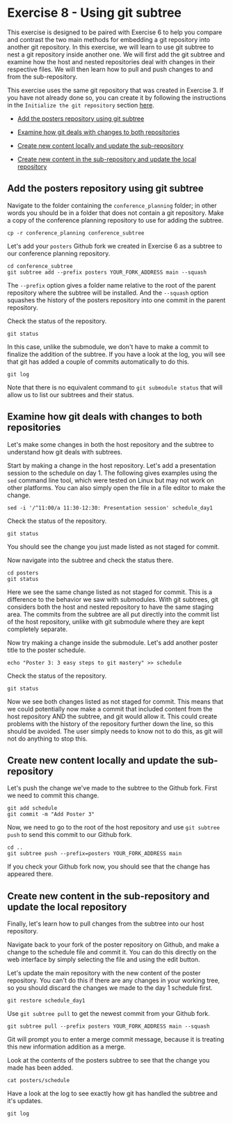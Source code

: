 # Exercise 8 - Using git subtree

This exercise is designed to be paired with Exercise 6 to help you compare and contrast the two main methods for embedding a git repository into another git repository. In this exercise, we will learn to use git subtree to nest a git repository inside another one. We will first add the git subtree and examine how the host and nested repositories deal with changes in their respective files. We will then learn how to pull and push changes to and from the sub-repository.

This exercise uses the same git repository that was created in Exercise 3. If you have not already done so, you can create it by following the instructions in the `Initialize the git repository` section [here](./Exercise_3.md).

* [Add the posters repository using git subtree](#subtree)

* [Examine how git deals with changes to both repositories](#examine)

* [Create new content locally and update the sub-repository](#push)

* [Create new content in the sub-repository and update the local repository](#pull)

## Add the posters repository using git subtree <a name="subtree"></a>

Navigate to the folder containing the `conference_planning` folder; in other words you should be in a folder that does not contain a git repository. Make a copy of the conference planning repository to use for adding the subtree.

```plaintext
cp -r conference_planning conference_subtree
```

Let's add your `posters` Github fork we created in Exercise 6 as a subtree to our conference planning repository.

```plaintext
cd conference_subtree
git subtree add --prefix posters YOUR_FORK_ADDRESS main --squash
```

The `--prefix` option gives a folder name relative to the root of the parent repository where the subtree will be installed. And the `--squash` option squashes the history of the posters repository into one commit in the parent repository.

Check the status of the repository.

```plaintext
git status
```

In this case, unlike the submodule, we don't have to make a commit to finalize the addition of the subtree. If you have a look at the log, you will see that git has added a couple of commits automatically to do this.

```plaintext
git log
```

Note that there is no equivalent command to `git submodule status` that will allow us to list our subtrees and their status.  


## Examine how git deals with changes to both repositories <a name="examine"></a>

Let's make some changes in both the host repository and the subtree to understand how git deals with subtrees.  

Start by making a change in the host repository. Let's add a presentation session to the schedule on day 1. The following gives examples using the `sed` command line tool, which were tested on Linux but may not work on other platforms. You can also simply open the file in a file editor to make the change.

```plaintext
sed -i '/^11:00/a 11:30-12:30: Presentation session' schedule_day1
```

Check the status of the repository.

```plaintext
git status
```

You should see the change you just made listed as not staged for commit.

Now navigate into the subtree and check the status there.

```plaintext
cd posters
git status
```

Here we see the same change listed as not staged for commit. This is a difference to the behavior we saw with submodules. With git subtrees, git considers both the host and nested repository to have the same staging area. The commits from the subtree are all put directly into the commit list of the host repository, unlike with git submodule where they are kept completely separate.

Now try making a change inside the submodule. Let's add another poster title to the poster schedule.

```plaintext
echo "Poster 3: 3 easy steps to git mastery" >> schedule
```

Check the status of the repository.

```plaintext
git status
```

Now we see both changes listed as not staged for commit. This means that we could potentially now make a commit that included content from the host repository AND the subtree, and git would allow it. This could create problems with the history of the repository further down the line, so this should be avoided. The user simply needs to know not to do this, as git will not do anything to stop this.

## Create new content locally and update the sub-repository <a name="push"></a>

Let's push the change we've made to the subtree to the Github fork.
First we need to commit this change.

```plaintext
git add schedule
git commit -m "Add Poster 3"
```

Now, we need to go to the root of the host repository and use `git subtree push` to send this commit to our Github fork.

```plaintext
cd ..
git subtree push --prefix=posters YOUR_FORK_ADDRESS main
```

If you check your Github fork now, you should see that the change has appeared there.  

## Create new content in the sub-repository and update the local repository <a name="pull"></a>

Finally, let's learn how to pull changes from the subtree into our host repository.  

Navigate back to your fork of the poster repository on Github, and make a change to the schedule file and commit it. You can do this directly on the web interface by simply selecting the file and using the edit button.

Let's update the main repository with the new content of the poster repository.
You can't do this if there are any changes in your working tree, so you should discard the changes we made to the day 1 schedule first.

```plaintext
git restore schedule_day1
```

Use `git subtree pull` to get the newest commit from your Github fork.

```plaintext
git subtree pull --prefix posters YOUR_FORK_ADDRESS main --squash
```

Git will prompt you to enter a merge commit message, because it is treating this new information addition as a merge.

Look at the contents of the posters subtree to see that the change you made has been added.

```plaintext
cat posters/schedule
```

Have a look at the log to see exactly how git has handled the subtree and it's updates.

```plaintext
git log
```

